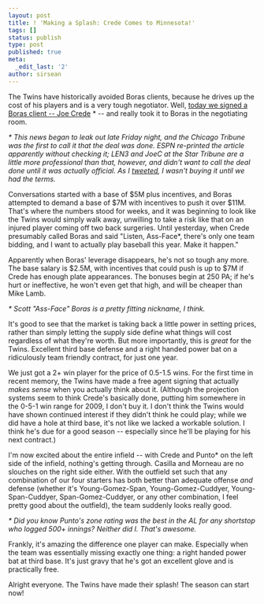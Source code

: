 ```yaml
---
layout: post
title: ! 'Making a Splash: Crede Comes to Minnesota!'
tags: []
status: publish
type: post
published: true
meta:
  _edit_last: '2'
author: sirsean
---
```

The Twins have historically avoided Boras clients, because he drives up the cost of his players and is a very tough negotiator. Well, <a href="http://blogs2.startribune.com/blogs/neal/2009/02/21/done-deal-joe-crede-is-a-twin/">today we signed a Boras client -- Joe Crede</a> * -- and really took it to Boras in the negotiating room.

<em>* This news began to leak out late Friday night, and the Chicago Tribune was the first to call it that the deal was done. ESPN re-printed the article apparently without checking it; LEN3 and JoeC at the Star Tribune are a little more professional than that, however, and didn't want to call the deal done until it was actually official. As I <a href="http://twitter.com/sirsean/status/1234375742">tweeted</a>, I wasn't buying it until we had the terms.</em>

Conversations started with a base of $5M plus incentives, and Boras attempted to demand a base of $7M with incentives to push it over $11M. That's where the numbers stood for weeks, and it was beginning to look like the Twins would simply walk away, unwilling to take a risk like that on an injured player coming off two back surgeries. Until yesterday, when Crede presumably called Boras and said "Listen, Ass-Face*, there's only one team bidding, and I want to actually play baseball this year. Make it happen."

Apparently when Boras' leverage disappears, he's not so tough any more. The base salary is $2.5M, with incentives that could push is up to $7M if Crede has enough plate appearances. The bonuses begin at 250 PA; if he's hurt or ineffective, he won't even get that high, and will be cheaper than Mike Lamb.

<em>* Scott "Ass-Face" Boras is a pretty fitting nickname, I think.</em>

It's good to see that the market is taking back a little power in setting prices, rather than simply letting the supply side define what things will cost regardless of what they're worth. But more importantly, this is <em>great</em> for the Twins. Excellent third base defense and a right handed power bat on a ridiculously team friendly contract, for just one year.

We just got a 2+ win player for the price of 0.5-1.5 wins. For the first time in recent memory, the Twins have made a free agent signing that actually <em>makes sense</em> when you actually think about it. (Although the projection systems seem to think Crede's basically done, putting him somewhere in the 0-5-1 win range for 2009, I don't buy it. I don't think the Twins would have shown continued interest if they didn't think he could play; while we did have a hole at third base, it's not like we lacked a workable solution. I think he's due for a good season -- especially since he'll be playing for his next contract.)

I'm now excited about the entire infield -- with Crede and Punto* on the left side of the infield, nothing's getting through. Casilla and Morneau are no slouches on the right side either. With the outfield set such that any combination of our four starters has both better than adequate offense <em>and</em> defense (whether it's Young-Gomez-Span, Young-Gomez-Cuddyer, Young-Span-Cuddyer, Span-Gomez-Cuddyer, or any other combination, I feel pretty good about the outfield), the team suddenly looks really good.

<em>* Did you know Punto's zone rating was the best in the AL for any shortstop who logged 500+ innings? Neither did I. That's awesome.</em>

Frankly, it's amazing the difference one player can make. Especially when the team was essentially missing exactly one thing: a right handed power bat at third base. It's just gravy that he's got an excellent glove and is practically free.

Alright everyone. The Twins have made their splash! The season can start now!
